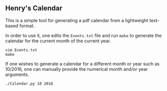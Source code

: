 ## Henry's Calendar

This is a simple tool for generating a pdf calendar from a lightweight
text-based format.

In order to use it, one edits the `Events.txt` file and run `make` to
generate the calendar for the current month of the current year.

    vim Events.txt
    make

If one wishes to generate a calendar for a different month or year such as
10/2016, one can manually provide the numerical month and/or year arguments.

    ./Calendar.py 10 2016
